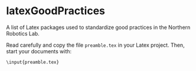 # latexGoodPractices
A list of Latex packages used to standardize good practices in the Northern Robotics Lab.

Read carefully and copy the file `preamble.tex` in your Latex project.
Then, start your documents with:
```
\input{preamble.tex}
```
